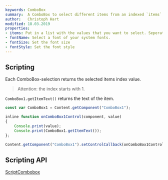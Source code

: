 ```yaml
---
keywords: ComboBox
summary:  A ComboBox to select different items from an indexed `items` list
author:   Christoph Hart
modified: 18.03.2019
properties:
- items: Put in a list with the values that you want to select. Seperate the values with a newline.
- fontName: Select a font of your system fonts. 
- fontSize: Set the font size
- fontStyle: Set the font style
---
```



## Scripting

Each ComboBox-selection returns the selected items index value. 
> Attention: the index starts with 1.

`ComboBox1.getItemText()` returns the text of the item.

```javascript
const var ComboBox1 = Content.getComponent("ComboBox1");

inline function onComboBox1Control(component, value)
{
	Console.print(value);
	Console.print(ComboBox1.getItemText());
};

Content.getComponent("ComboBox1").setControlCallback(onComboBox1Control);

```
 
## Scripting API
[ScriptCombobox](/scripting/scripting-api/scriptcombobox)